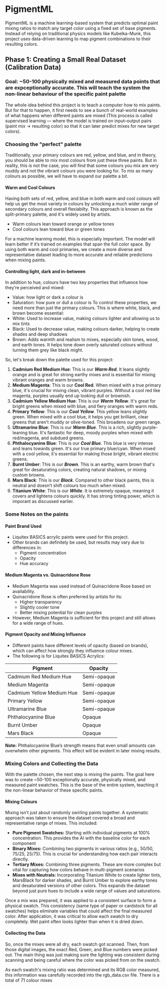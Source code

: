 # PigmentML
PigmentML is a machine learning-based system that predicts optimal paint mixing ratios to match any target color using a fixed set of base pigments. Instead of relying on traditional physics models like Kubelka-Munk, this project uses data-driven learning to map pigment combinations to their resulting colors.

## Phase 1: Creating a Small Real Dataset (Calibration Data)
### Goal: ~50-100 physically mixed and measured data points that are expceptionally accurate. This will teach the system the non-linear behaviour of the specific paint palette
The whole idea behind this project is to teach a computer how to mix paints. But for that to happen, it first needs to see a bunch of real-world examples of what happens when different paints are mixed (This process is called supervised learning — where the model is trained on input–output pairs (paint mix → resulting color) so that it can later predict mixes for new target colors). 

### Choosing the "perfect" palette 
Traditionally, your primary colours are red, yellow, and blue, and in theory, you should be able to mix most colours from just these three paints. But in reality, this is not the case, you will find that some colours you mix are very muddy and not the vibrant colours you were looking for. To mix as many colours as possible, we will have to expand our palette a bit. 

#### Warm and Cool Colours
Having both sets of red, yellow, and blue in both warm and cool colours will help us get the most variety in colours by unlocking a much wider range of secondary colours and overall flexiabilty. This approach is known as the split-primary palette, and it's widely used by artists. 
- Warm colours lean toward orange or yellow tones
- Cool colours lean toward blue or green tones

For a machine learning model, this is especially important. The model will learn better if it’s trained on examples that span the full color space. By using both warm and cool primaries, we create a more diverse and representative dataset leading to more accurate and reliable predictions when mixing paints.

#### Controlling light, dark and in-between 
In addition to hue, colours have two key properties that influence how they’re perceived and mixed:
- Value: how light or dark a colour is
- Saturation: how pure or dull a colour is
To control these properties, we need more than just the primary colours. This is where white, black, and brown become essential:
- White: Used to increase value, making colours lighter and allowing us to mix tints
- Black: Used to decrease value, making colours darker, helping to create shades and deep shadows
- Brown: Adds warmth and realism to mixes, especially skin tones, wood, and earth tones. It helps tone down overly saturated colours without turning them grey like black might.

So, let's break down the palette used for this project:
1. **Cadmium Red Medium Hue**: This is our _**Warm Red**_. It leans slightly orange and is great for strong earthy mixes and is essential for mixing vibrant oranges and warm browns. 
3. **Medium Magenta**: This is our **Cool Red**. When mixed with a true primary blue, it's crucial for mixing clean, vibrant purples. Without a cool red like magenta, purples usually end up looking dull or brownish.
4. **Cadmium Yellow Medium Hue**: This is our _**Warm Yellow**_. It's great for bright greens when mixed with blue, and fiery oranges with warm reds.
5. **Primary Yellow**: This is our _**Cool Yellow**_. This yellow leans slightly green. When mixed with a cool blue, it helps you get brilliant, clear greens that aren't muddy or olive-toned. This broadens our green range.
6. **Ultramarine Blue**: This is our _**Warm Blue**_. This is a rich, slightly purple-leaning blue. It's fantastic for deep, moody purples when mixed with red/magenta, and subdued greens.
7. **Phthalocyanine Blue**: This is our _**Cool Blue**_. This blue is  very intense and leans towards green. It's our true primary blue/cyan. When mixed with a cool yellow, it's essential for making those bright, vibrant electric greens.
8. **Burnt Umber**: This is our _**Brown**_. This is an earthy, warm brown that's great for desaturating colors, creating natural shadows, or mixing custom browns.
9. **Mars Black**: This is our _**Black**_. Compared to other black paints, this is neutral and doesn’t shift colours too much when mixed.
10. **Titanium White**: This is our _**White**_. It is extremely opaque, meaning it covers and lightens colours quickly. It has strong tinting power, which is imporant as discussed earlier. 

### Some Notes on the paints
####  Paint Brand Used
- Liquitex BASICS acrylic paints were used for this project.
- Other brands can definitely be used, but results may vary due to differences in:
  - Pigment concentration
  - Opacity
  - Hue accuracy
    
#### Medium Magenta vs. Quinacridone Rose
- Medium Magenta was used instead of Quinacridone Rose based on availability.
- Quinacridone Rose is often preferred by artists for its:
  - Higher transparency
  - Slightly cooler tone
  - Better mixing potential for clean purples
- However, Medium Magenta is sufficient for this project and still allows for a wide range of hues.

#### Pigment Opacity and Mixing Influence
- Different paints have different levels of opacity (based on brands), which can affect how strongly they influence colour mixes.
- The following is for Liquitex BASICS Acrylics: 

| Pigment                  | Opacity      |
|--------------------------|--------------|
| Cadmium Red Medium Hue   | Semi-opaque  |
| Medium Magenta           | Semi-opaque  |
| Cadmium Yellow Medium Hue| Semi-opaque  |
| Primary Yellow           | Semi-opaque  |
| Ultramarine Blue         | Semi-opaque  |
| Phthalocyanine Blue      | Opaque       |
| Burnt Umber             | Opaque       |
| Mars Black               | Opaque       |


**Note:** Phthalocyanine Blue’s strength means that even small amounts can overwhelm other pigments. This effect will be evident in later mixing results.

### Mixing Colors and Collecting the Data
With the palette chosen, the next step is mixing the paints. The goal here was to create ~50-100 exceptionally accurate, physically mixed, and measured paint swatches. This is the base  of the entire system, teaching it the non-linear behavior of these specific paints.

#### Mixing Colours
Mixing isn't just about randomly swirling paints together. A systematic approach was taken to ensure the dataset covered a broad and representative range of mixes. This included:
- **Pure Pigment Swatches:** Starting with individual pigments at 100% concentration. This provides the AI with the baseline color for each component
- **Binary Mixes:** Combining two pigments in various ratios (e.g., 50/50, 75/25, 25/75). This is crucial for understanding how each pair interacts directly.
- **Tertiary Mixes:** Combining three pigments. These are more complex but vital for capturing how colors behave in multi-pigment scenarios
- **Mixes with Neutrals:** Incorporating Titanium White to create lighter tints, MarsBlack for darker shades, and Burnt Umber to explore earthy tones and desaturated versions of other colors. This expands the dataset beyond just pure hues to include a wide range of values and saturations.

Once a mix was prepared, it was applied to a consistent surface to form a physical swatch. This consistency (same type of paper or cardstock for all swatches) helps eliminate variables that could affect the final measured color. After application, it was critical to allow each swatch to dry completely. Wet paint often looks lighter than when it is dried down. 

#### Collecting the Data
So, once the mixes were all dry, each swatch got scanned. Then, from those digital images, the exact Red, Green, and Blue numbers were picked out. The main thing was just making sure the lighting was consistent during scanning and being careful where the color was picked from on the swatch.

As each swatch's mixing ratio was determined and its RGB color measured, this information was carefully recorded into the rgb_data.csv file. There is a total of 71 colour mixes 







